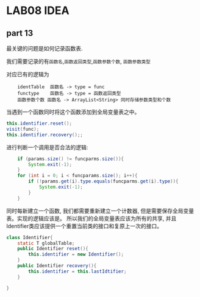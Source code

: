 # LAB08 IDEA

## part 13

最关键的问题是如何记录函数表.

我们需要记录的有`函数名`,`函数返回类型`,`函数参数个数`, `函数参数类型`

对应已有的逻辑为

```
    identTable  函数名 -> type = func
    functype    函数名 -> type = 函数返回类型
    函数参数个数 函数名 -> ArrayList<String> 同时存储参数类型和个数
```

当遇到一个函数同时将这个函数添加到全局变量表之中。

```java
this.identifier.reset();
visit(func);
this.identifier.recovery();;
```


进行判断一个调用是否合法的逻辑:

```java
    if (params.size() != funcparms.size()){
        System.exit(-1);
    }
    for (int i = 0; i < funcparams.size(); i++){
        if (!params.get(i).type.equals(funcparms.get(i).type)){
            System.exit(-1);
        }
    }
```



同时每新建立一个函数, 我们都需要重新建立一个计数器, 但是需要保存全局变量表。实现的逻辑应该是。 所以我们的全局变量表应该为所有的共享, 并且Identifier类应该提供一个重置当前类的接口和复原上一次的接口。

```java
class Identifier{
    static T globalTable;
    public Identifier reset(){
        this.identifier = new Identifier();
    }
    public Identifier recovery(){
        this.identifier = this.lastIdtifier;
    }

}
```